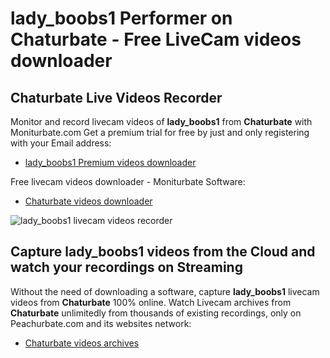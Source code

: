 # lady_boobs1 Performer on Chaturbate - Free LiveCam videos downloader

## Chaturbate Live Videos Recorder

Monitor and record livecam videos of **lady_boobs1** from **Chaturbate** with Moniturbate.com
Get a premium trial for free by just and only registering with your Email address:
* [lady_boobs1 Premium videos downloader](https://moniturbate.com/request-demo-licence-key.html)

Free livecam videos downloader - Moniturbate Software:
* [Chaturbate videos downloader](https://moniturbate.com/moniturbate-download-software.html)

![lady_boobs1 livecam videos recorder](https://peachurnet.com/templates/moniturbate-software.png)


## Capture lady_boobs1 videos from the Cloud and watch your recordings on Streaming

Without the need of downloading a software, capture **lady_boobs1** livecam videos from **Chaturbate** 100% online.
Watch Livecam archives from **Chaturbate** unlimitedly from thousands of existing recordings, only on Peachurbate.com and its websites network:
* [Chaturbate videos archives](https://peachurnet.com/)
